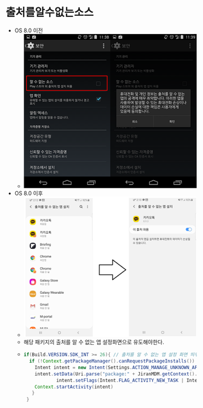 출처를알수없는소스
===
* OS 8.0 이전
  * ![](https://github.com/sdk0213/Android-Develop-Info/blob/master/img/UnknowSource.png)
* OS 8.0 이후
  * ![](https://github.com/sdk0213/Android-Develop-Info/blob/master/img/UnknowSourceOS_O.png)
  * 해당 패키지의 출처를 알 수 없는 앱 설정화면으로 유도해야한다.
  * ```java
    if(Build.VERSION.SDK_INT >= 26){ // 출처를 알 수 없는 앱 설정 화면 띄우기
      if (!Context.getPackageManager().canRequestPackageInstalls()) {
        Intent intent = new Intent(Settings.ACTION_MANAGE_UNKNOWN_APP_SOURCES);
        intent.setData(Uri.parse("package:" + JiranMDM.getContext().getPackageName()));
				intent.setFlags(Intent.FLAG_ACTIVITY_NEW_TASK | Intent.FLAG_ACTIVITY_RESET_TASK_IF_NEEDED);
        Context.startActivity(intent)
       }
     }
